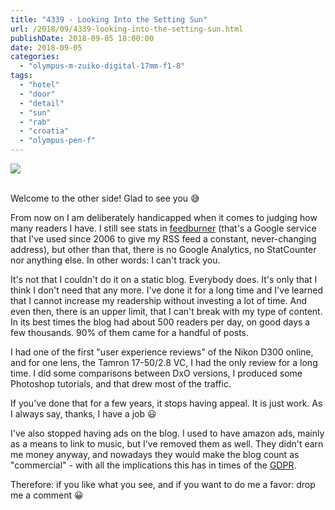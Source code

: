 ```yaml
---
title: "4339 - Looking Into the Setting Sun"
url: /2018/09/4339-looking-into-the-setting-sun.html
publishDate: 2018-09-05 18:00:00
date: 2018-09-05
categories: 
  - "olympus-m-zuiko-digital-17mm-f1-8"
tags: 
  - "hotel"
  - "door"
  - "detail"
  - "sun"
  - "rab"
  - "croatia"
  - "olympus-pen-f"
---
```

<div class="container">
<div class="center"><a target="_blank" href="https://d25zfm9zpd7gm5.cloudfront.net/1200x1200/2017/20170716_200350_lr.jpg"><img class="webfeedsFeaturedVisual" src="https://d25zfm9zpd7gm5.cloudfront.net/0600x0600/2017/20170716_200350_lr.jpg" /></a></div>
</div>
<br />

Welcome to the other side! Glad to see you :sweat_smile:

From now on I am deliberately handicapped when it comes to judging
how many readers I have. I still see stats in
[feedburner](https://feedburner.google.com/) (that's a Google
service that I've used since 2006 to give my RSS feed a constant,
never-changing address), but other than that, there is no Google
Analytics, no StatCounter nor anything else. In other words: I can't
track you.

It's not that I couldn't do it on a static blog. Everybody does.
It's only that I think I don't need that any more. I've done it for
a long time and I've learned that I cannot increase my readership
without investing a lot of time. And even then, there is an upper
limit, that I can't break with my type of content. In its best times
the blog had about 500 readers per day, on good days a few
thousands. 90% of them came for a handful of posts.

I had one of the first "user experience reviews" of the Nikon D300
online, and for one lens, the Tamron 17-50/2.8 VC, I had the only
review for a long time. I did some comparisons between DxO versions, I
produced some Photoshop tutorials, and that drew most of the
traffic.

If you've done that for a few years, it stops having appeal. It is
just work. As I always say, thanks, I have a job :smiley:

I've also stopped having ads on the blog. I used to have amazon ads,
mainly as a means to link to music, but I've removed them as well.
They didn't earn me money anyway, and nowadays they would make the
blog count as "commercial" - with all the implications this has in
times of the
[GDPR](https://en.wikipedia.org/wiki/General_Data_Protection_Regulation).


Therefore: if you like what you see, and if you want to do me a
favor: drop me a comment :grinning:
